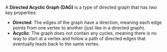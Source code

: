 A **Directed Acyclic Graph (DAG)** is a type of directed graph that has two key properties:
- **Directed**: The edges of the graph have a direction, meaning each edge points from one vertex to another (just like in a directed graph).
- **Acyclic**: The graph does not contain any cycles, meaning there is no way to start at a vertex and follow a path of directed edges that eventually leads back to the same vertex.